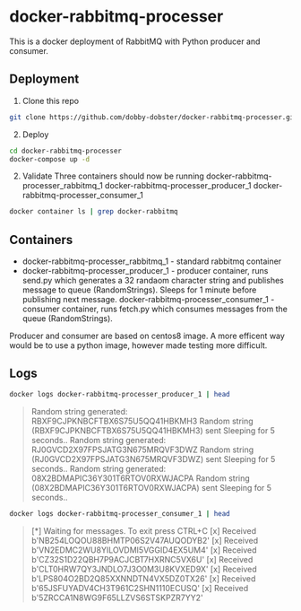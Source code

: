 # docker-rabbitmq-processer

This is a docker deployment of RabbitMQ with Python producer and consumer.

## Deployment

1. Clone this repo
```bash
git clone https://github.com/dobby-dobster/docker-rabbitmq-processer.git
```
2. Deploy
```bash
cd docker-rabbitmq-processer
docker-compose up -d
```
2. Validate
Three containers should now be running
  docker-rabbitmq-processer_rabbitmq_1
  docker-rabbitmq-processer_producer_1
  docker-rabbitmq-processer_consumer_1
```bash
docker container ls | grep docker-rabbitmq
```

## Containers
- docker-rabbitmq-processer_rabbitmq_1 - standard rabbitmq container
- docker-rabbitmq-processer_producer_1 - producer container, runs send.py which generates a 32 randaom character string and publishes message to queue (RandomStrings). Sleeps for 1 minute before publishing next message.
docker-rabbitmq-processer_consumer_1 - consumer container, runs fetch.py which consumes messages from the queue (RandomStrings).

Producer and consumer are based on centos8 image. A more efficent way would be to use a python image, however made testing more difficult.

## Logs
```bash
docker logs docker-rabbitmq-processer_producer_1 | head
```
>Random string generated: RBXF9CJPKNBCFTBX6S75U5QQ41HBKMH3
>Random string (RBXF9CJPKNBCFTBX6S75U5QQ41HBKMH3) sent
>Sleeping for 5 seconds..
>Random string generated: RJ0GVCD2X97FPSJATG3N675MRQVF3DWZ
>Random string (RJ0GVCD2X97FPSJATG3N675MRQVF3DWZ) sent
>Sleeping for 5 seconds..
>Random string generated: 08X2BDMAPIC36Y301T6RTOV0RXWJACPA
>Random string (08X2BDMAPIC36Y301T6RTOV0RXWJACPA) sent
>Sleeping for 5 seconds..

```bash
docker logs docker-rabbitmq-processer_consumer_1 | head
```
>[*] Waiting for messages. To exit press CTRL+C
>[x] Received b'NB254LOQOU88BHMTP06S2V47AUQODYB2'
>[x] Received b'VN2EDMC2WU8YILOVDMI5VGGID4EX5UM4'
>[x] Received b'CZ32S1D22QBH7P9ACJCBT7HXRNC5VX6U'
>[x] Received b'CLT0HRW7QY3JNDLO7J3O0M3U8KVXED9X'
>[x] Received b'LPS804O2BD2Q85XXNNDTN4VX5DZ0TX26'
>[x] Received b'65JSFUYADV4CH3T961C2SHN1110ECUSQ'
>[x] Received b'5ZRCCA1N8WG9F65LLZVS6STSKPZR7YY2'
